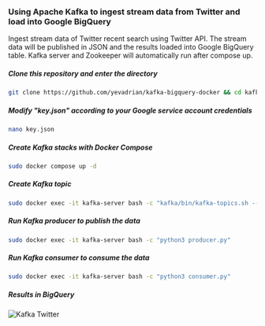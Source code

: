 ### Using Apache Kafka to ingest stream data from Twitter and load into Google BigQuery

Ingest stream data of Twitter recent search using Twitter API. 
The stream data will be published in JSON and the results loaded into Google BigQuery table.
Kafka server and Zookeeper will automatically run after compose up.

##### Clone this repository and enter the directory
```bash
git clone https://github.com/yevadrian/kafka-bigquery-docker && cd kafka-bigquery-docker
```

##### Modify "key.json" according to your Google service account credentials
```bash
nano key.json
```

##### Create Kafka stacks with Docker Compose
```bash
sudo docker compose up -d
```

##### Create Kafka topic
```bash
sudo docker exec -it kafka-server bash -c "kafka/bin/kafka-topics.sh --create --topic twitter --bootstrap-server localhost:9092"
```

##### Run Kafka producer to publish the data
```bash
sudo docker exec -it kafka-server bash -c "python3 producer.py"
```

##### Run Kafka consumer to consume the data
```bash
sudo docker exec -it kafka-server bash -c "python3 consumer.py"
```

##### Results in BigQuery
![Kafka Twitter](https://user-images.githubusercontent.com/110159876/207465787-800b74fe-6fd0-4397-b277-522ac84f54c2.jpg)

